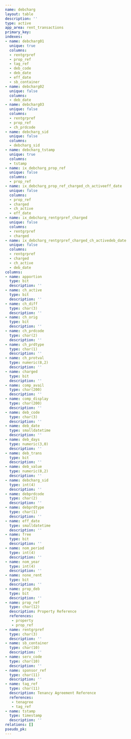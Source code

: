 ```yaml
---
name: debcharg
layout: table
description: ''
type: active
app_area: rent_transactions
primary_key: 
indexes:
- name: debcharg01
  unique: true
  columns:
  - rentgrpref
  - prop_ref
  - tag_ref
  - deb_code
  - deb_date
  - eff_date
  - sb_container
- name: debcharg02
  unique: false
  columns:
  - deb_date
- name: debcharg03
  unique: false
  columns:
  - rentgrpref
  - prop_ref
  - ch_prdcode
- name: debcharg_sid
  unique: false
  columns:
  - debcharg_sid
- name: debcharg_tstamp
  unique: true
  columns:
  - tstamp
- name: ix_debcharg_prop_ref
  unique: false
  columns:
  - prop_ref
- name: ix_debcharg_prop_ref_charged_ch_activeeff_date
  unique: false
  columns:
  - prop_ref
  - charged
  - ch_active
  - eff_date
- name: ix_debcharg_rentgrpref_charged
  unique: false
  columns:
  - rentgrpref
  - charged
- name: ix_debcharg_rentgrpref_charged_ch_activedeb_date
  unique: false
  columns:
  - rentgrpref
  - charged
  - ch_active
  - deb_date
columns:
- name: apportion
  type: bit
  description: ''
- name: ch_active
  type: bit
  description: ''
- name: ch_diff
  type: char(3)
  description: ''
- name: ch_orig
  type: bit
  description: ''
- name: ch_prdcode
  type: char(2)
  description: ''
- name: ch_prdtype
  type: char(1)
  description: ''
- name: ch_protval
  type: numeric(8,2)
  description: ''
- name: charged
  type: bit
  description: ''
- name: comp_avail
  type: char(200)
  description: ''
- name: comp_display
  type: char(200)
  description: ''
- name: deb_code
  type: char(3)
  description: ''
- name: deb_date
  type: smalldatetime
  description: ''
- name: deb_days
  type: numeric(3,0)
  description: ''
- name: deb_trans
  type: bit
  description: ''
- name: deb_value
  type: numeric(8,2)
  description: ''
- name: debcharg_sid
  type: int(4)
  description: ''
- name: debprdcode
  type: char(2)
  description: ''
- name: debprdtype
  type: char(1)
  description: ''
- name: eff_date
  type: smalldatetime
  description: ''
- name: free
  type: bit
  description: ''
- name: nom_period
  type: int(4)
  description: ''
- name: nom_year
  type: int(4)
  description: ''
- name: none_rent
  type: bit
  description: ''
- name: prop_deb
  type: bit
  description: ''
- name: prop_ref
  type: char(12)
  description: Property Reference
  references:
   - property
   - prop_ref
- name: rentgrpref
  type: char(3)
  description: ''
- name: sb_container
  type: char(10)
  description: ''
- name: serv_code
  type: char(10)
  description: ''
- name: sponsor_ref
  type: char(11)
  description: ''
- name: tag_ref
  type: char(11)
  description: Tenancy Agreement Reference
  references:
   - tenagree
   - tag_ref
- name: tstamp
  type: timestamp
  description: ''
relations: []
pseudo_pk: 
---
```


